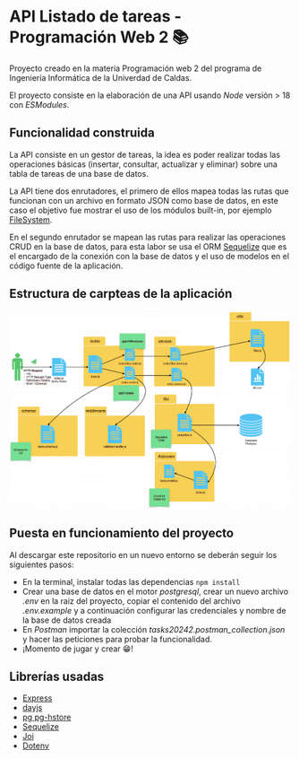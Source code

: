 # API Listado de tareas - Programación Web 2 📚

Proyecto creado en la materia Programación web 2 del programa de Ingeniería Informática de la Univerdad de Caldas.

El proyecto consiste en la elaboración de una API usando *Node* versión > 18 con *ESModules*.

## Funcionalidad construida

La API consiste en un gestor de tareas, la idea es poder realizar todas las operaciones básicas (insertar, consultar, actualizar y eliminar) sobre una tabla de tareas de una base de datos. 

La API tiene dos enrutadores, el primero de ellos mapea todas las rutas que funcionan con un archivo en formato JSON como base de datos, en este caso el objetivo fue mostrar el uso de los módulos built-in, por ejemplo [FileSystem](https://nodejs.org/docs/latest/api/fs.html).

En el segundo enrutador se mapean las rutas para realizar las operaciones CRUD en la base de datos, para esta labor se usa el ORM [Sequelize](https://www.npmjs.com/package/sequelize) que es el encargado de la conexión con la base de datos y el uso de modelos en el código fuente de la aplicación.

## Estructura de carpteas de la aplicación

![Estructura de carpetas del proyecto](images/estructura.png)

## Puesta en funcionamiento del proyecto

Al descargar este repositorio en un nuevo entorno se deberán seguir los siguientes pasos:
- En la terminal, instalar todas las dependencias `npm install`
- Crear una base de datos en el motor *postgresql*, crear un nuevo archivo *.env* en la raiz del proyecto, copiar el contenido del archivo *.env.example* y a continuación configurar las credenciales y nombre de la base de datos creada
- En *Postman* importar la colección *tasks20242.postman_collection.json* y hacer las peticiones para probar la funcionalidad.
- ¡Momento de jugar y crear 😁! 

## Librerías usadas

- [Express](https://www.npmjs.com/package/express)
- [dayjs](https://www.npmjs.com/package/dayjs)
- [pg pg-hstore](https://www.npmjs.com/package/pg)
- [Sequelize](https://www.npmjs.com/package/sequelize)
- [Joi](https://www.npmjs.com/package/joi)
- [Dotenv](https://www.npmjs.com/package/dotenv#-install)

